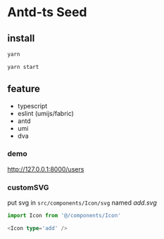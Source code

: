 # Antd-ts Seed


## install

```bash
yarn

yarn start
```

## feature

- typescript
- eslint (umijs/fabric)
- antd
- umi
- dva


### demo

http://127.0.0.1:8000/users

### customSVG

put svg in `src/components/Icon/svg` named *add.svg*

```ts
import Icon from '@/components/Icon'

<Icon type='add' />
```